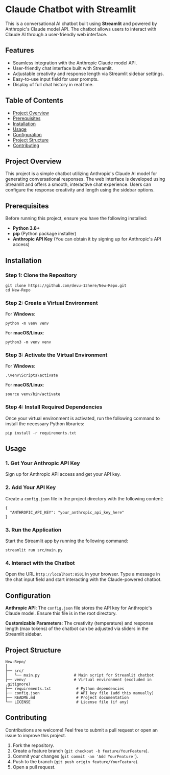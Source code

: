 <h1>Claude Chatbot with Streamlit</h1>

<p>This is a conversational AI chatbot built using <strong>Streamlit</strong> and powered by Anthropic's Claude model API. The chatbot allows users to interact with Claude AI through a user-friendly web interface.</p>

<h2>Features</h2>
<ul>
    <li>Seamless integration with the Anthropic Claude model API.</li>
    <li>User-friendly chat interface built with Streamlit.</li>
    <li>Adjustable creativity and response length via Streamlit sidebar settings.</li>
    <li>Easy-to-use input field for user prompts.</li>
    <li>Display of full chat history in real time.</li>
</ul>

<h2>Table of Contents</h2>
<ul>
    <li><a href="#project-overview">Project Overview</a></li>
    <li><a href="#prerequisites">Prerequisites</a></li>
    <li><a href="#installation">Installation</a></li>
    <li><a href="#usage">Usage</a></li>
    <li><a href="#configuration">Configuration</a></li>
    <li><a href="#project-structure">Project Structure</a></li>
    <li><a href="#contributing">Contributing</a></li>
</ul>

<h2 id="project-overview">Project Overview</h2>
<p>This project is a simple chatbot utilizing Anthropic's Claude AI model for generating conversational responses. The web interface is developed using Streamlit and offers a smooth, interactive chat experience. Users can configure the response creativity and length using the sidebar options.</p>

<h2 id="prerequisites">Prerequisites</h2>
<p>Before running this project, ensure you have the following installed:</p>
<ul>
    <li><strong>Python 3.8+</strong></li>
    <li><strong>pip</strong> (Python package installer)</li>
    <li><strong>Anthropic API Key</strong> (You can obtain it by signing up for Anthropic's API access)</li>
</ul>

<h2 id="installation">Installation</h2>

<h3>Step 1: Clone the Repository</h3>
<pre><code>git clone https://github.com/devu-13here/New-Repo.git
cd New-Repo
</code></pre>

<h3>Step 2: Create a Virtual Environment</h3>
<p>For <strong>Windows</strong>:</p>
<pre><code>python -m venv venv</code></pre>
<p>For <strong>macOS/Linux</strong>:</p>
<pre><code>python3 -m venv venv</code></pre>

<h3>Step 3: Activate the Virtual Environment</h3>
<p>For <strong>Windows</strong>:</p>
<pre><code>.\venv\Scripts\activate</code></pre>
<p>For <strong>macOS/Linux</strong>:</p>
<pre><code>source venv/bin/activate</code></pre>

<h3>Step 4: Install Required Dependencies</h3>
<p>Once your virtual environment is activated, run the following command to install the necessary Python libraries:</p>
<pre><code>pip install -r requirements.txt</code></pre>

<h2 id="usage">Usage</h2>

<h3>1. Get Your Anthropic API Key</h3>
<p>Sign up for Anthropic API access and get your API key.</p>

<h3>2. Add Your API Key</h3>
<p>Create a <code>config.json</code> file in the project directory with the following content:</p>
<pre><code>{
  "ANTHROPIC_API_KEY": "your_anthropic_api_key_here"
}
</code></pre>

<h3>3. Run the Application</h3>
<p>Start the Streamlit app by running the following command:</p>
<pre><code>streamlit run src/main.py</code></pre>

<h3>4. Interact with the Chatbot</h3>
<p>Open the URL <code>http://localhost:8501</code> in your browser. Type a message in the chat input field and start interacting with the Claude-powered chatbot.</p>

<h2 id="configuration">Configuration</h2>
<p><strong>Anthropic API</strong>: The <code>config.json</code> file stores the API key for Anthropic's Claude model. Ensure this file is in the root directory.</p>
<p><strong>Customizable Parameters</strong>: The creativity (temperature) and response length (max tokens) of the chatbot can be adjusted via sliders in the Streamlit sidebar.</p>

<h2 id="project-structure">Project Structure</h2>
<pre><code>New-Repo/
│
├── src/
│   └── main.py               # Main script for Streamlit chatbot
├── venv/                     # Virtual environment (excluded in .gitignore)
├── requirements.txt           # Python dependencies
├── config.json                # API key file (add this manually)
├── README.md                  # Project documentation
└── LICENSE                    # License file (if any)
</code></pre>

<h2 id="contributing">Contributing</h2>
<p>Contributions are welcome! Feel free to submit a pull request or open an issue to improve this project.</p>

<ol>
    <li>Fork the repository.</li>
    <li>Create a feature branch (<code>git checkout -b feature/YourFeature</code>).</li>
    <li>Commit your changes (<code>git commit -am 'Add YourFeature'</code>).</li>
    <li>Push to the branch (<code>git push origin feature/YourFeature</code>).</li>
    <li>Open a pull request.</li>
</ol>

</body>
</html>
